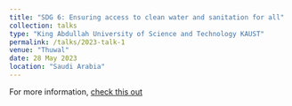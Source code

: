 ```yaml
---
title: "SDG 6: Ensuring access to clean water and sanitation for all"
collection: talks
type: "King Abdullah University of Science and Technology KAUST"
permalink: /talks/2023-talk-1
venue: "Thuwal"
date: 28 May 2023
location: "Saudi Arabia"
---
```


For more information, [check this out](https://www.timeshighered-events.com/gsd-congress-2023/agenda/speakers/3029240)


